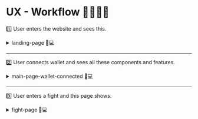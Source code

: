 # UX - Workflow 🍷🌊🦭🌊

1️⃣ User enters the website and sees this.

<details> <summary> landing-page 🐒💻 </summary>

<img src="../../repo-images/ux-images/landing-page.png"/>

</details>

---

2️⃣ User connects wallet and sees all these components and features.

<details> <summary> main-page-wallet-connected 💸💻 </summary>

<img src="../../repo-images/ux-images/main-page.png"/>

</details>

---

3️⃣ User enters a fight and this page shows.

<details> <summary> fight-page 👊💻 </summary>

<img src="../../repo-images/ux-images/battle-page.png"/>

</details>
